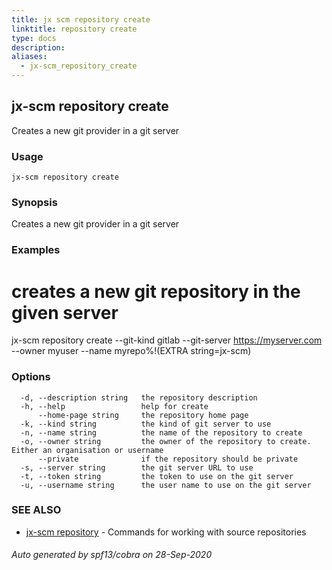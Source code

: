 ```yaml
---
title: jx scm repository create
linktitle: repository create
type: docs
description: 
aliases:
  - jx-scm_repository_create
---
```


## jx-scm repository create

Creates a new git provider in a git server

### Usage

```
jx-scm repository create
```

### Synopsis

Creates a new git provider in a git server

### Examples

  # creates a new git repository in the given server
  jx-scm repository create --git-kind gitlab --git-server https://myserver.com --owner myuser --name myrepo%!(EXTRA string=jx-scm)

### Options

```
  -d, --description string   the repository description
  -h, --help                 help for create
      --home-page string     the repository home page
  -k, --kind string          the kind of git server to use
  -n, --name string          the name of the repository to create
  -o, --owner string         the owner of the repository to create. Either an organisation or username
      --private              if the repository should be private
  -s, --server string        the git server URL to use
  -t, --token string         the token to use on the git server
  -u, --username string      the user name to use on the git server
```

### SEE ALSO

* [jx-scm repository](jx-scm_repository)	 - Commands for working with source repositories

###### Auto generated by spf13/cobra on 28-Sep-2020
